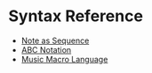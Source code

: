 Syntax Reference
================

- [Note as Sequence](note-as-sequence.md)
- [ABC Notation](abc-notation.md)
- [Music Macro Language](music-macro-language.md)
